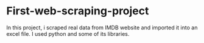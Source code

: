 # First-web-scraping-project
In this project, i scraped real data from IMDB website and imported it into an excel file. I used python and some of its libraries.
